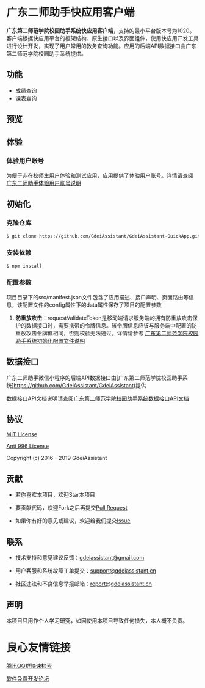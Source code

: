  
   
 

# 广东二师助手快应用客户端

**广东第二师范学院校园助手系统快应用客户端**，支持的最小平台版本号为1020。客户端根据快应用平台的框架结构、原生接口以及界面组件，使用快应用开发工具进行设计开发，实现了用户常用的教务查询功能。应用的后端API数据接口由广东第二师范学院校园助手系统提供。

## 功能

- 成绩查询
- 课表查询

## 预览

 
   
   
   
 

## 体验

### 体验用户账号

为便于非在校师生用户体验和测试应用，应用提供了体验用户账号。详情请查阅 [广东二师助手体验用户账号说明](http://u.720life.cn/g/54145d0471d91890860f7f8463c03046277362f7991a396ee69af281bd2db0103f99019b9f6ab0e7eb8dfca1902683431952a5f6123a1cc2647ad12d5c9368eb2a814309dfd4a87b9731f7cdeb5ed4d3) 

## 初始化

### 克隆仓库

```bash
$ git clone https://github.com/GdeiAssistant/GdeiAssistant-QuickApp.git
```

### 安装依赖

```bash
$ npm install
```

### 配置参数

项目目录下的src/manifest.json文件包含了应用描述、接口声明、页面路由等信息，该配置文件的config属性下的data属性保存了项目的配置参数

1. **防重放攻击**：requestValidateToken是移动端请求服务端的拥有防重放攻击保护的数据接口时，需要携带的令牌信息。该令牌信息应该与服务端中配置的防重放攻击令牌值相同，否则校验无法通过。详情请参考 [广东第二师范学院校园助手系统初始化配置文件说明](http://u.720life.cn/g/54145d0471d91890860f7f8463c03046277362f7991a396ee69af281bd2db01080bae321a0af9160c915fa09dc378bea92266034337912aa46af2ce195feb5f6b9c6f8ce7555d9ef21159960b66b2cd597a1de474408ea231add84f4599289376f528af41129f7285d2d08e0cfdff829) 


## 数据接口

广东二师助手微信小程序的后端API数据接口由[广东第二师范学院校园助手系统]https://github.com/GdeiAssistant/GdeiAssistant)提供

数据接口API文档说明请查阅[广东第二师范学院校园助手系统数据接口API文档](http://u.720life.cn/g/54145d0471d91890860f7f8463c03046277362f7991a396ee69af281bd2db010fb54e75a36fc7b06e120e4145ee202bf93e8ad76904897d14dc54378fbe24f79) 

## 协议

[MIT License](http://u.720life.cn/g/ba059582536a397f7c573b87c8bea647045b0ef049248233b6f76e909e70200fe7048b25e29c8bab79aeff32ea74556a) 

[Anti 996 License](http://u.720life.cn/g/54145d0471d91890860f7f8463c03046fec039157a78a3c40b63fecb311ffdfbebb9862c9684608149161dcdfc8a885c9b3446daf9cd1c419c342ed277f9fc0e) 

Copyright (c) 2016 - 2019 GdeiAssistant

## 贡献

- 若你喜欢本项目，欢迎Star本项目

- 要贡献代码，欢迎Fork之后再提交[Pull Request](http://u.720life.cn/g/54145d0471d91890860f7f8463c03046277362f7991a396ee69af281bd2db01056ef905f6e98d19f9dccba87c7b7bb5d7d0fb153b5a28bacd46655ca950b0450) 

- 如果你有好的意见或建议，欢迎给我们提交[Issue](http://u.720life.cn/g/54145d0471d91890860f7f8463c03046277362f7991a396ee69af281bd2db01056ef905f6e98d19f9dccba87c7b7bb5d93037dda211e345400ba2b295b639155) 

## 联系

- 技术支持和意见建议反馈：[gdeiassistant@gmail.com](mailto:gdeiassistant@gmail.com)

- 用户客服和系统故障工单提交：[support@gdeiassistant.cn](mailto:support@gdeiassistant.cn)

- 社区违法和不良信息举报邮箱：[report@gdeiassistant.cn](mailto:report@gdeiassistant.cn)

## 声明

本项目只用作个人学习研究，如因使用本项目导致任何损失，本人概不负责。



 # 良心友情链接

[腾讯QQ群快速检索](http://u.720life.cn/s/8cf73f7c)

[软件免费开发论坛](http://u.720life.cn/s/bbb01dc0)